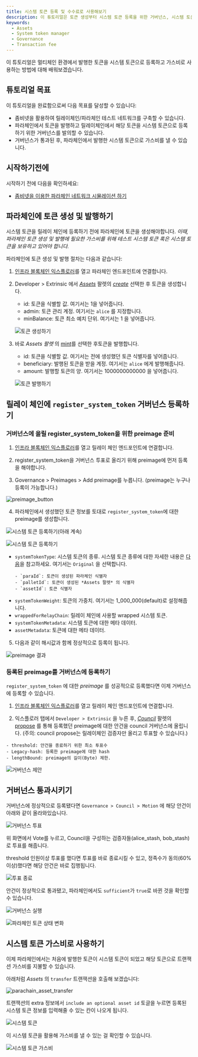 ```yaml
---
title: 시스템 토큰 등록 및 수수료로 사용해보기
description: 이 튜토리얼은 토큰 생성부터 시스템 토큰 등록을 위한 거버넌스, 시스템 토큰 사용까지의 일련의 과정에 대해 배웁니다.
keywords:
  - Assets
  - System token manager
  - Governance
  - Transaction fee
---
```


이 튜토리얼은 멀티체인 환경에서 발행한 토큰을 시스템 토큰으로 등록하고 가스비로 사용하는 방법에 대해 배워보겠습니다.

## 튜토리얼 목표

이 튜토리얼을 완료함으로써 다음 목표를 달성할 수 있습니다:

- 좀비넷을 활용하여 릴레이체인/파라체인 테스트 네트워크를 구축할 수 있습니다.
- 파라체인에서 토큰을 발행하고 릴레이체인에서 해당 토큰을 시스템 토큰으로 등록하기 위한 거버넌스를 발의할 수 있습니다.
- 거버넌스가 통과된 후, 파라체인에서 발행한 시스템 토큰으로 가스비를 낼 수 있습니다.

## 시작하기전에

시작하기 전에 다음을 확인하세요:

- [좀비넷을 이용한 파라체인 네트워크 시뮬레이션 하기](./test/simulate-parachains.md)

## 파라체인에 토큰 생성 및 발행하기

시스템 토큰을 릴레이 체인에 등록하기 전에 파라체인에 토큰을 생성해야합니다. *이때, 파라체인 토큰 생성 및 발행에 필요한 가스비를 위해 테스트 시스템 토큰 혹은 시스템 토큰을 보유하고 있어야 합니다.*

파라체인에 토큰 생성 및 발행 절차는 다음과 같습니다:

1. [인프라 블록체인 익스플로러](https://portal.infrablockspace.net/#/explorer/)를 열고 파라체인 엔드포인트에 연결합니다.

2. Developer > Extrinsic 에서 [*Assets*](https://github.com/InfraBlockchain/infrablockspace-sdk/tree/master/substrate/frame/assets) 팔렛의 [*create*](https://github.com/InfraBlockchain/infrablockspace-sdk/blob/599828207489db1d2b4633473c15c9be9dd97253/substrate/frame/assets/src/lib.rs#L625) 선택한 후 토큰을 생성합니다.

   - id: 토큰을 식별할 값. 여기서는 1을 넣어줍니다. 
   - admin: 토큰 관리 계정. 여기서는 `alice` 를 지정합니다.
   - minBalance: 토큰 최소 예치 단위. 여기서는 1 을 넣어줍니다. 

    ![토큰 생성하기](/media/images/docs/infrablockchain/tutorials/create_token.png)

3. 바로 _Assets 팔렛_ 의 [mint](https://github.com/InfraBlockchain/infrablockspace-sdk/blob/599828207489db1d2b4633473c15c9be9dd97253/substrate/frame/assets/src/lib.rs#L801C7-L801C14)를 선택한 후토큰을 발행합니다. 

   - id: 토큰을 식별할 값. 여기서는 전에 생성했던 토큰 식별자를 넣어줍니다.
   - beneficiary: 발행된 토큰을 받을 계정. 여기서는 `alice` 에게 발행해줍니다.
   - amount: 발행할 토큰의 양. 여기서는 1000000000000 을 넣어줍니다. 
  
    ![토큰 발행하기](/media/images/docs/infrablockchain/tutorials/mint_token.png)

## 릴레이 체인에 `register_system_token` 거버넌스 등록하기

### 거버넌스에 올릴 register_system_token을 위한 preimage 준비

1. [인프라 블록체인 익스플로러](https://portal.infrablockspace.net/#/explorer/)를 열고 릴레이 체인 엔드포인트에 연결합니다.

2. register_system_token을 거버넌스 투표로 올리기 위해 preimage에 먼저 등록을 해야합니다.
  
3. Governance > Preimages > Add preimage를 누릅니다.
(preimage는 누구나 등록이 가능합니다.)

![preimage_button](/media/images/docs/infrablockchain/tutorials/preimage_button.png)

4. 파라체인에서 생성했던 토큰 정보를 토대로 `register_system_token`에 대한 preimage를 생성합니다.

![시스템 토큰 등록하기(아래 계속)](/media/images/docs/infrablockchain/tutorials/register_system_token1.png)

![시스템 토큰 등록하기](/media/images/docs/infrablockchain/tutorials/register_system_token2.png)

- `systemTokenType`: 시스템 토큰의 종류. 시스템 토큰 종류에 대한 자세한 내용은 [다음](../learn/protocol/system-token.md)을 참고하세요. 여기서는 `Original` 을 선택합니다. 
  ```text
  - `paraId`: 토큰이 생성된 파라체인 식별자
  - `palletId`: 토큰이 생성된 *Assets 팔렛* 의 식별자 
  - `assetId`: 토큰 식별자
  ```   
- `systemTokenWeight`: 토큰의 가중치. 여기서는 1_000_000(default)로 설정해줍니다.
- `wrappedForRelayChain`: 릴레이 체인에 사용할 wrapped 시스템 토큰. 
- `systemTokenMetadata`: 시스템 토큰에 대한 메타 데이터.
- `assetMetadata`: 토큰에 대한 메타 데이터.

5. 다음과 같이 해시값과 함께 정상적으로 등록이 됩니다.

![preimage 결과](/media/images/docs/infrablockchain/tutorials/preimage_result.png)

### 등록된 preimage를 거버넌스에 등록하기

`register_system_token` 에 대한 *preimage* 를 성공적으로 등록했다면 이제 거버넌스에 등록할 수 있습니다.

1. [인프라 블록체인 익스플로러](https://portal.infrablockspace.net/#/explorer/)를 열고 릴레이 체인 엔드포인트에 연결합니다.

2. 익스플로러 탭에서 `Developer > Extrinsic` 을 누른 후,
[*Council*](https://github.com/InfraBlockchain/infrablockspace-sdk/tree/master/substrate/frame/collective) 팔렛의 [propose](https://github.com/InfraBlockchain/infrablockspace-sdk/blob/599828207489db1d2b4633473c15c9be9dd97253/substrate/frame/collective/src/lib.rs#L519) 를 통해 등록했던 preimage에 대한 안건을 council 거버넌스에 올립니다. 
(주의: council propose는 릴레이체인 검증자만 올리고 투표할 수 있습니다.)

  ```text
  - threshold: 안건을 종료하기 위한 최소 투표수
  - Legacy-hash: 등록한 preimage에 대한 hash
  - lengthBound: preimage의 길이(Byte) 제한. 
  ```

![거버넌스 제안](/media/images/docs/infrablockchain/tutorials/council_propose.png)

## 거버넌스 통과시키기

거버넌스에 정상적으로 등록됐다면 `Governance > Council > Motion` 에 해당 안건이 아래와 같이 올라와있습니다. 

![거버넌스 투표](/media/images/docs/infrablockchain/tutorials/governance_voting.png)

위 화면에서 Vote를 누르고, Council을 구성하는 검증자들(alice_stash, bob_stash)로 투표를 해줍니다.

threshold 인원이상 투표를 했다면 투표를 바로 종료시킬 수 있고, 정족수가 동의(60% 이상)했다면 해당 안건은 바로 집행됩니다.

![투표 종료](/media/images/docs/infrablockchain/tutorials/vote_close.png)

안건이 정상적으로 통과됐고, 파라체인에서도 `sufficient`가 `true`로 바뀐 것을 확인할 수 있습니다.

![거버넌스 실행](/media/images/docs/infrablockchain/tutorials/enact_motion.png)

![파라체인 토큰 상태 변화](/media/images/docs/infrablockchain/tutorials/parachain_sufficient_true.png)

## 시스템 토큰 가스비로 사용하기

이제 파라체인에서는 처음에 발행한 토큰이 시스템 토큰이 되었고
해당 토큰으로 트랜잭션 가스비를 지불할 수 있습니다. 

아래처럼 *Assets* 의 `transfer` 트랜잭션을 호출해 보겠습니다:

![parachain_asset_transfer](/media/images/docs/infrablockchain/tutorials/parachain_asset_transfer.png)

트랜잭션의 extra 정보에서 `include an optional asset id` 토글을 누르면 등록된 시스템 토큰 정보를 입력해줄 수 있는 칸이 나오게 됩니다. 

![시스템 토큰](/media/images/docs/infrablockchain/tutorials/system_token_id.png)

이 시스템 토큰을 활용해 가스비를 낼 수 있는 걸 확인할 수 있습니다.

![시스템 토큰 가스비](/media/images/docs/infrablockchain/tutorials/system_token_paid.png)